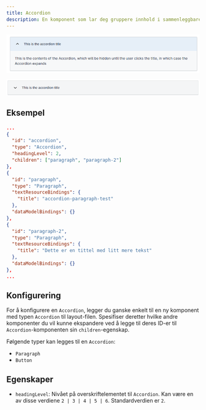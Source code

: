 ```yaml
---
title: Accordion
description: En komponent som lar deg gruppere innhold i sammenleggbare seksjoner
---
```


![Accordion](accordion-open.png "En åpen Accordion med en enkelt Paragraph-komponent inni")

![Accordion](accordion-closed.png "Samme Accordion i lukket tilstand")

## Eksempel

```json
...
{
  "id": "accordion",
  "type": "Accordion",
  "headingLevel": 2,
  "children": ["paragraph", "paragraph-2"]
},
{
  "id": "paragraph",
  "type": "Paragraph",
  "textResourceBindings": {
    "title": "accordion-paragraph-test"
  },
  "dataModelBindings": {}
},
{
  "id": "paragraph-2",
  "type": "Paragraph",
  "textResourceBindings": {
    "title": "Dette er en tittel med litt mere tekst"
  },
  "dataModelBindings": {}
},
...
```

## Konfigurering

For å konfigurere en `Accordion`, legger du ganske enkelt til en ny komponent med typen `Accordion`
til layout-filen. Spesifiser deretter hvilke andre komponenter du vil kunne ekspandere ved å
legge til deres ID-er til `Accordion`-komponenten sin `children`-egenskap.

Følgende typer kan legges til en `Accordion`:
- `Paragraph`
- `Button`

## Egenskaper
- `headingLevel`: Nivået på overskriftelementet til `Accordion`. Kan være en av disse verdiene `2 | 3 | 4 | 5 | 6`. Standardverdien er `2`.
